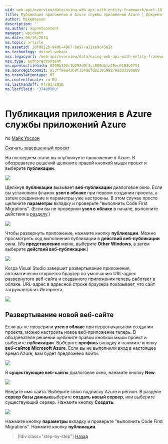 ```yaml
---
uid: web-api/overview/data/using-web-api-with-entity-framework/part-10
title: Публикация приложения в Azure службы приложений Azure | Документация Майкрософт
author: MikeWasson
description: ''
ms.author: aspnetcontent
manager: wpickett
ms.date: 06/16/2014
ms.topic: article
ms.assetid: 10fd812b-94d6-4967-be97-a31ce9c45e2c
ms.technology: dotnet-webapi
msc.legacyurl: /web-api/overview/data/using-web-api-with-entity-framework/part-10
msc.type: authoredcontent
ms.openlocfilehash: 0290b392c1b292d0f3cc080dbfa25ec6103b2751
ms.sourcegitcommit: 953ff9ea4369f154d6fd0239599279ddd3280009
ms.translationtype: MT
ms.contentlocale: ru-RU
ms.lasthandoff: 07/03/2018
ms.locfileid: "37400808"
---
```

<a name="publish-the-app-to-azure-azure-app-service"></a>Публикация приложения в Azure службы приложений Azure
====================
по [Майк Уоссон](https://github.com/MikeWasson)

[Скачать завершенный проект](https://github.com/MikeWasson/BookService)

На последнем этапе вы опубликуете приложение в Azure. В обозревателе решений щелкните правой кнопкой мыши проект и выберите **публикации**.

![](part-10/_static/image1.png)

Щелкнув **публикации** вызывает **веб-публикации** диалоговое окно. Если вы установили флажок **узел в облаке** при первом создании проекта, а затем соединение и параметры уже настроены. В этом случае просто щелкните **параметры** вкладку и проверьте &quot;выполнить Code First Migrations&quot;. (Если вы не проверили **узел в облаке** в начале, выполните действия в [разделу](#new-website).)

[![](part-10/_static/image3.png)](part-10/_static/image2.png)

Чтобы развернуть приложение, нажмите кнопку **публикации**. Можно просмотреть ход выполнения публикации в **действий веб-публикации** окна. (Из **представление** меню, выберите **Other Windows**, а затем выберите **действий веб-публикации**.)

![](part-10/_static/image4.png)

Когда Visual Studio завершит развертывание приложения, автоматически откроется браузер по умолчанию URL-адрес развернутого веб-сайта и созданного приложения теперь работает в облаке. URL-адрес в адресной строке браузера показывает, что сайт загружается из Интернета.

[![](part-10/_static/image6.png)](part-10/_static/image5.png)

<a id="new-website"></a>
## <a name="deploying-to-a-new-website"></a>Развертывание новой веб-сайте

Если вы не проверили **узел в облаке** при первоначальном создании проекта, можно настроить новое веб-приложение теперь. В обозревателе решений щелкните правой кнопкой мыши проект и выберите **публикации**. Выберите **профиль** вкладку и нажмите кнопку **веб-сайтов Microsoft Azure**. Если вы не выполнили вход в настоящее время Azure, вам будет предложено войти.

[![](part-10/_static/image8.png)](part-10/_static/image7.png)

В **существующие веб-сайты** диалоговое окно, нажмите кнопку **New**.

![](part-10/_static/image9.png)

Введите имя сайта. Выберите свою подписку Azure и регион. В разделе **сервер базы данных**выберите **создать новый сервер**, или выберите существующий сервер. Нажмите кнопку **Создать**.

[![](part-10/_static/image11.png)](part-10/_static/image10.png)

Нажмите кнопку **параметры** вкладку и проверьте &quot;выполнить Code First Migrations&quot;. Нажмите кнопку **публикации**.

> [!div class="step-by-step"]
> [Назад](part-9.md)
